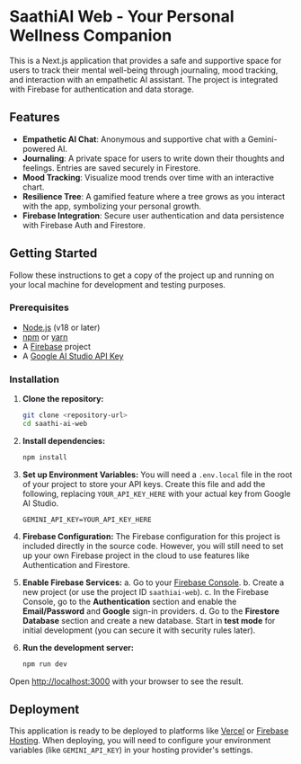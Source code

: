 # SaathiAI Web - Your Personal Wellness Companion

This is a Next.js application that provides a safe and supportive space for users to track their mental well-being through journaling, mood tracking, and interaction with an empathetic AI assistant. The project is integrated with Firebase for authentication and data storage.

## Features

- **Empathetic AI Chat**: Anonymous and supportive chat with a Gemini-powered AI.
- **Journaling**: A private space for users to write down their thoughts and feelings. Entries are saved securely in Firestore.
- **Mood Tracking**: Visualize mood trends over time with an interactive chart.
- **Resilience Tree**: A gamified feature where a tree grows as you interact with the app, symbolizing your personal growth.
- **Firebase Integration**: Secure user authentication and data persistence with Firebase Auth and Firestore.

## Getting Started

Follow these instructions to get a copy of the project up and running on your local machine for development and testing purposes.

### Prerequisites

- [Node.js](https://nodejs.org/) (v18 or later)
- [npm](https://www.npmjs.com/) or [yarn](https://yarnpkg.com/)
- A [Firebase](https://firebase.google.com/) project
- A [Google AI Studio API Key](https://aistudio.google.com/app/apikey)

### Installation

1.  **Clone the repository:**
    ```bash
    git clone <repository-url>
    cd saathi-ai-web
    ```

2.  **Install dependencies:**
    ```bash
    npm install
    ```

3.  **Set up Environment Variables:**
    You will need a `.env.local` file in the root of your project to store your API keys. Create this file and add the following, replacing `YOUR_API_KEY_HERE` with your actual key from Google AI Studio.

    ```
    GEMINI_API_KEY=YOUR_API_KEY_HERE
    ```

4.  **Firebase Configuration:**
    The Firebase configuration for this project is included directly in the source code. However, you will still need to set up your own Firebase project in the cloud to use features like Authentication and Firestore.

5. **Enable Firebase Services:**
   a. Go to your [Firebase Console](https://console.firebase.google.com/).
   b. Create a new project (or use the project ID `saathiai-web`).
   c. In the Firebase Console, go to the **Authentication** section and enable the **Email/Password** and **Google** sign-in providers.
   d. Go to the **Firestore Database** section and create a new database. Start in **test mode** for initial development (you can secure it with security rules later).

6.  **Run the development server:**
    ```bash
    npm run dev
    ```

Open [http://localhost:3000](http://localhost:3000) with your browser to see the result.

## Deployment

This application is ready to be deployed to platforms like [Vercel](https://vercel.com/) or [Firebase Hosting](https://firebase.google.com/docs/hosting). When deploying, you will need to configure your environment variables (like `GEMINI_API_KEY`) in your hosting provider's settings.
